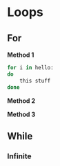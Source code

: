 # Loops

## For

**Method 1**

```bash
for i in hello:
do
	this stuff
done
```

**Method 2**

**Method 3**


## While

### Infinite